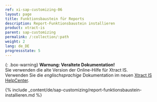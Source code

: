 ```yaml
---
ref: xi-sap-customizing-06
layout: page
title: Funktionsbaustein für Reports
description: Report-Funktionsbaustein installieren
product: xtract-is
parent: sap-customizing
permalink: /:collection/:path
weight: 2
lang: de_DE
progressstate: 5
---
```


{: .box-warning}
**Warnung: Veraltete Dokumentation!** <br>
Sie verwenden die alte Version der Online-Hilfe für Xtract IS.<br>
Verwenden Sie die *englischsprachige* Dokumentation im neuen [Xtract IS HelpCenter](https://helpcenter.theobald-software.com/xtract-is/documentation/introduction/).

{% include _content/de/sap-customizing/report-funktionsbaustein-installieren.md  %}
